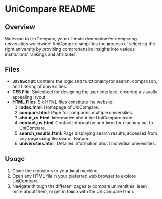 # UniCompare README

## Overview
Welcome to UniCompare, your ultimate destination for comparing universities worldwide! UniCompare simplifies the process of selecting the right university by providing comprehensive insights into various institutions' rankings and attributes.

## Files
- **JavaScript**: Contains the logic and functionality for search, comparison, and filtering of universities.
- **CSS File**: Stylesheet for designing the user interface, ensuring a visually appealing layout.
- **HTML Files**: Six HTML files constitute the website:
  1. **index.html**: Homepage of UniCompare.
  2. **compare.html**: Page for comparing multiple universities.
  3. **about_us.html**: Information about the UniCompare team.
  4. **contact_us.html**: Contact information and form for reaching out to UniCompare.
  5. **search_results.html**: Page displaying search results, accessed from any page using the search feature.
  6. **universities.html**: Detailed information about individual universities.

## Usage
1. Clone the repository to your local machine.
2. Open any HTML file in your preferred web browser to explore UniCompare.
3. Navigate through the different pages to compare universities, learn more about them, or get in touch with the UniCompare team.

